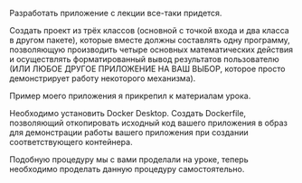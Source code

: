 Разработать приложение с лекции все-таки придется.

Создать проект из трёх классов (основной с точкой входа и два класса в другом пакете),
которые вместе должны составлять одну программу, позволяющую
производить четыре основных математических действия и осуществлять форматированный
вывод результатов пользователю (ИЛИ ЛЮБОЕ ДРУГОЕ ПРИЛОЖЕНИЕ НА ВАШ ВЫБОР, которое просто демонстрирует работу некоторого механизма).

Пример моего приложения я прикрепил к материалам урока.

Необходимо установить Docker Desktop.
Создать Dockerfile, позволяющий откопировать исходный код вашего приложения в образ для демонстрации работы вашего приложения при создании соответствующего контейнера.

Подобную процедуру мы с вами проделали на уроке, теперь необходимо проделать данную процедуру самостоятельно.
